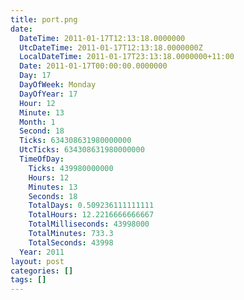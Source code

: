 ```yaml
---
title: port.png
date:
  DateTime: 2011-01-17T12:13:18.0000000
  UtcDateTime: 2011-01-17T12:13:18.0000000Z
  LocalDateTime: 2011-01-17T23:13:18.0000000+11:00
  Date: 2011-01-17T00:00:00.0000000
  Day: 17
  DayOfWeek: Monday
  DayOfYear: 17
  Hour: 12
  Minute: 13
  Month: 1
  Second: 18
  Ticks: 634308631980000000
  UtcTicks: 634308631980000000
  TimeOfDay:
    Ticks: 439980000000
    Hours: 12
    Minutes: 13
    Seconds: 18
    TotalDays: 0.509236111111111
    TotalHours: 12.2216666666667
    TotalMilliseconds: 43998000
    TotalMinutes: 733.3
    TotalSeconds: 43998
  Year: 2011
layout: post
categories: []
tags: []
---
```


